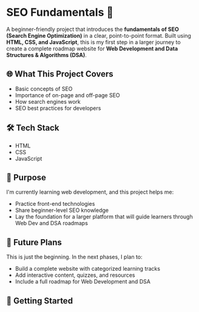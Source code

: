# SEO Fundamentals 🚀

A beginner-friendly project that introduces the **fundamentals of SEO (Search Engine Optimization)** in a clear, point-to-point format. Built using **HTML, CSS, and JavaScript**, this is my first step in a larger journey to create a complete roadmap website for **Web Development and Data Structures & Algorithms (DSA)**.

## 🌐 What This Project Covers

- Basic concepts of SEO
- Importance of on-page and off-page SEO
- How search engines work
- SEO best practices for developers

## 🛠️ Tech Stack

- HTML
- CSS
- JavaScript

## 🎯 Purpose

I'm currently learning web development, and this project helps me:
- Practice front-end technologies
- Share beginner-level SEO knowledge
- Lay the foundation for a larger platform that will guide learners through Web Dev and DSA roadmaps

## 🚧 Future Plans

This is just the beginning. In the next phases, I plan to:
- Build a complete website with categorized learning tracks
- Add interactive content, quizzes, and resources
- Include a full roadmap for Web Development and DSA

## 📂 Getting Started
